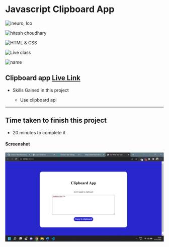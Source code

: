 # Javascript Clipboard App

![ineuro, lco](https://img.shields.io/badge/iNeuron-LCO-green)

![hitesh choudhary](https://img.shields.io/badge/Hitesh--Choudhary-Full--stack--JS--bootcamp-red)

![HTML & CSS](https://img.shields.io/badge/JAVASCRIPT-DOM-orange)

![Live class](https://img.shields.io/badge/LIVE--CLASS-PROJECT--CLIPBOARD--APP-lightgrey)

![name](https://img.shields.io/badge/Vimal--Kumar-lightgrey)

## Clipboard app [Live Link](https://name-conversion-js.netlify.app/)

- Skills Gained in this project

  - Use clipboard api

---

## Time taken to finish this project

- 20 minutes to complete it

#### Screenshot

![Desktop](./Image/clipboard.png)
